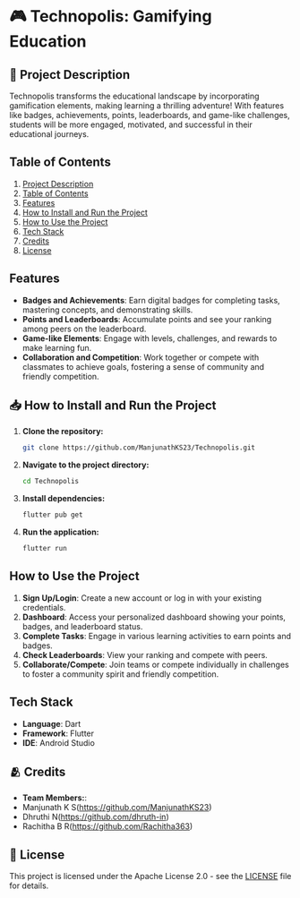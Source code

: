  # 🎮 Technopolis: Gamifying Education

## 📌 Project Description
Technopolis transforms the educational landscape by incorporating gamification elements, making learning a thrilling adventure! With features like badges, achievements, points, leaderboards, and game-like challenges, students will be more engaged, motivated, and successful in their educational journeys.

## Table of Contents
1. [Project Description](#project-description)
2. [Table of Contents](#table-of-contents)
3. [Features](#features)
4. [How to Install and Run the Project](#how-to-install-and-run-the-project)
5. [How to Use the Project](#how-to-use-the-project)
6. [Tech Stack](#tech-stack)
7. [Credits](#credits)
8. [License](#license)

## Features
- **Badges and Achievements**: Earn digital badges for completing tasks, mastering concepts, and demonstrating skills.
- **Points and Leaderboards**: Accumulate points and see your ranking among peers on the leaderboard.
- **Game-like Elements**: Engage with levels, challenges, and rewards to make learning fun.
- **Collaboration and Competition**: Work together or compete with classmates to achieve goals, fostering a sense of community and friendly competition.

## 📥 How to Install and Run the Project
1. **Clone the repository:**
   ```bash
   git clone https://github.com/ManjunathKS23/Technopolis.git
2. **Navigate to the project directory:**
   ```bash
   cd Technopolis
3. **Install dependencies:**
   ```bash
   flutter pub get
4. **Run the application:**
   ```bash
   flutter run

##  How to Use the Project
1. **Sign Up/Login**: Create a new account or log in with your existing credentials.
2. **Dashboard**: Access your personalized dashboard showing your points, badges, and leaderboard status.
3. **Complete Tasks**: Engage in various learning activities to earn points and badges.
4. **Check Leaderboards**: View your ranking and compete with peers.
5. **Collaborate/Compete**: Join teams or compete individually in challenges to foster a community spirit and friendly competition.

##  Tech Stack
- **Language**: Dart
- **Framework**: Flutter
- **IDE**: Android Studio

## 🫂 Credits
- **Team Members:**:
- Manjunath K S(https://github.com/ManjunathKS23)
- Dhruthi N(https://github.com/dhruth-in)
- Rachitha B R(https://github.com/Rachitha363)

## 🚨 License
This project is licensed under the Apache License 2.0 - see the [LICENSE](LICENSE) file for details.
